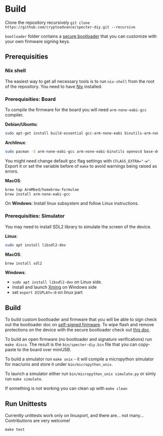 # Build

Clone the repository recursively `git clone https://github.com/cryptoadvance/specter-diy.git --recursive`

`bootloader` folder contains a [secure bootloader](https://github.com/cryptoadvance/specter-bootloader) that you can customize with your own firmware signing keys.

## Prerequisities

### Nix shell

The easiest way to get all necessary tools is to run `nix-shell` from the root of the repository. You need to have [Nix](https://nixos.org/) installed.

### Prerequisities: Board

To compile the firmware for the board you will need `arm-none-eabi-gcc` compiler.

**Debian/Ubuntu**:
```sh
sudo apt-get install build-essential gcc-arm-none-eabi binutils-arm-none-eabi gdb-multiarch openocd
```

**Archlinux**:
```sh
sudo pacman -S arm-none-eabi-gcc arm-none-eabi-binutils openocd base-devel python-case
```
You might need change default gcc flag settings with `CFLAGS_EXTRA="-w"`. Export it or set the variable before of `make`
to avoid warnings being raised as errors.

**MacOS**:
```sh
brew tap ArmMbed/homebrew-formulae
brew install arm-none-eabi-gcc
```

On **Windows**: Install linux subsystem and follow Linux instructions.

### Prerequisities: Simulator

You may need to install SDL2 library to simulate the screen of the device.

**Linux**:
```sh
sudo apt install libsdl2-dev
```

**MacOS**:
```sh
brew install sdl2
```

**Windows**:
- `sudo apt install libsdl2-dev` on Linux side.
- install and launch [Xming](https://sourceforge.net/projects/xming/) on Windows side
- set `export DISPLAY=:0` on linux part

## Build

To build custom bootloader and firmware that you will be able to sign check out the bootloader doc on [self-signed firmware](https://github.com/cryptoadvance/specter-bootloader/blob/master/doc/selfsigned.md). To wipe flash and remove protections on the device with the secure bootloader check out [this doc](https://github.com/cryptoadvance/specter-bootloader/blob/master/doc/remove_protection.md).

To build an open firmware (no bootloader and signature verifications) run `make disco`. The result is the `bin/specter-diy.bin` file that you can copy-paste to the board over miniUSB.

To build a simulator run `make unix` - it will compile a micropython simulator for mac/unix and store it under `bin/micropython_unix`.

To launch a simulator either run `bin/micropython_unix simulate.py` or simly run `make simulate`.

If something is not working you can clean up with `make clean`

## Run Unittests

Currently unittests work only on linuxport, and there are... not many... Contributions are very welcome!

```
make test
```
